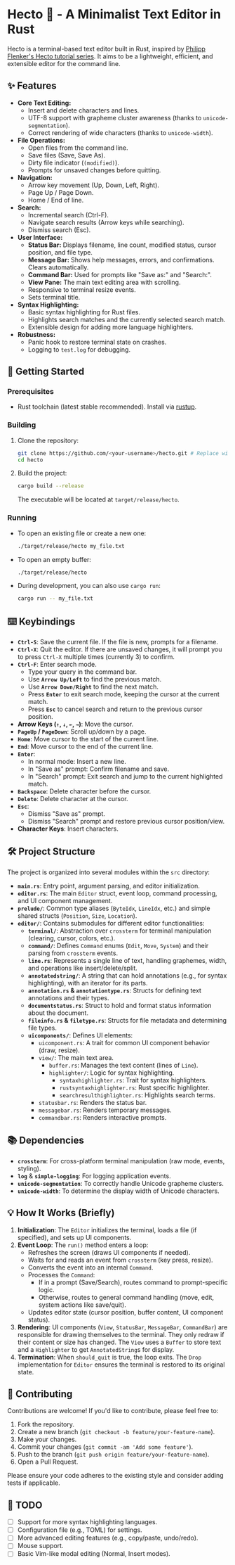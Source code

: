 # Hecto 🦀 - A Minimalist Text Editor in Rust

Hecto is a terminal-based text editor built in Rust, inspired by [Philipp Flenker's Hecto tutorial series](https://philippflenker.com/hecto/). It aims to be a lightweight, efficient, and extensible editor for the command line.

## ✨ Features

- **Core Text Editing:**
  - Insert and delete characters and lines.
  - UTF-8 support with grapheme cluster awareness (thanks to `unicode-segmentation`).
  - Correct rendering of wide characters (thanks to `unicode-width`).
- **File Operations:**
  - Open files from the command line.
  - Save files (Save, Save As).
  - Dirty file indicator (`(modified)`).
  - Prompts for unsaved changes before quitting.
- **Navigation:**
  - Arrow key movement (Up, Down, Left, Right).
  - Page Up / Page Down.
  - Home / End of line.
- **Search:**
  - Incremental search (Ctrl-F).
  - Navigate search results (Arrow keys while searching).
  - Dismiss search (Esc).
- **User Interface:**
  - **Status Bar:** Displays filename, line count, modified status, cursor position, and file type.
  - **Message Bar:** Shows help messages, errors, and confirmations. Clears automatically.
  - **Command Bar:** Used for prompts like "Save as:" and "Search:".
  - **View Pane:** The main text editing area with scrolling.
  - Responsive to terminal resize events.
  - Sets terminal title.
- **Syntax Highlighting:**
  - Basic syntax highlighting for Rust files.
  - Highlights search matches and the currently selected search match.
  - Extensible design for adding more language highlighters.
- **Robustness:**
  - Panic hook to restore terminal state on crashes.
  - Logging to `test.log` for debugging.

## 🚀 Getting Started

### Prerequisites

- Rust toolchain (latest stable recommended). Install via [rustup](https://rustup.rs/).

### Building

1.  Clone the repository:
    ```bash
    git clone https://github.com/<your-username>/hecto.git # Replace with your repo URL
    cd hecto
    ```
2.  Build the project:
    ```bash
    cargo build --release
    ```
    The executable will be located at `target/release/hecto`.

### Running

- To open an existing file or create a new one:
  ```bash
  ./target/release/hecto my_file.txt
  ```
- To open an empty buffer:
  ```bash
  ./target/release/hecto
  ```
- During development, you can also use `cargo run`:
  ```bash
  cargo run -- my_file.txt
  ```

## ⌨️ Keybindings

- **`Ctrl-S`**: Save the current file. If the file is new, prompts for a filename.
- **`Ctrl-X`**: Quit the editor. If there are unsaved changes, it will prompt you to press `Ctrl-X` multiple times (currently 3) to confirm.
- **`Ctrl-F`**: Enter search mode.
  - Type your query in the command bar.
  - Use **`Arrow Up/Left`** to find the previous match.
  - Use **`Arrow Down/Right`** to find the next match.
  - Press **`Enter`** to exit search mode, keeping the cursor at the current match.
  - Press **`Esc`** to cancel search and return to the previous cursor position.
- **Arrow Keys (`↑`, `↓`, `←`, `→`)**: Move the cursor.
- **`PageUp` / `PageDown`**: Scroll up/down by a page.
- **`Home`**: Move cursor to the start of the current line.
- **`End`**: Move cursor to the end of the current line.
- **`Enter`**:
  - In normal mode: Insert a new line.
  - In "Save as" prompt: Confirm filename and save.
  - In "Search" prompt: Exit search and jump to the current highlighted match.
- **`Backspace`**: Delete character before the cursor.
- **`Delete`**: Delete character at the cursor.
- **`Esc`**:
  - Dismiss "Save as" prompt.
  - Dismiss "Search" prompt and restore previous cursor position/view.
- **Character Keys**: Insert characters.

## 🛠️ Project Structure

The project is organized into several modules within the `src` directory:

- **`main.rs`**: Entry point, argument parsing, and editor initialization.
- **`editor.rs`**: The main `Editor` struct, event loop, command processing, and UI component management.
- **`prelude/`**: Common type aliases (`ByteIdx`, `LineIdx`, etc.) and simple shared structs (`Position`, `Size`, `Location`).
- **`editor/`**: Contains submodules for different editor functionalities:
  - **`terminal/`**: Abstraction over `crossterm` for terminal manipulation (clearing, cursor, colors, etc.).
  - **`command/`**: Defines `Command` enums (`Edit`, `Move`, `System`) and their parsing from `crossterm` events.
  - **`line.rs`**: Represents a single line of text, handling graphemes, width, and operations like insert/delete/split.
  - **`annotatedstring/`**: A string that can hold annotations (e.g., for syntax highlighting), with an iterator for its parts.
  - **`annotation.rs` & `annotationtype.rs`**: Structs for defining text annotations and their types.
  - **`documentstatus.rs`**: Struct to hold and format status information about the document.
  - **`fileinfo.rs` & `filetype.rs`**: Structs for file metadata and determining file types.
  - **`uicomponents/`**: Defines UI elements:
    - `uicomponent.rs`: A trait for common UI component behavior (draw, resize).
    - `view/`: The main text area.
      - `buffer.rs`: Manages the text content (lines of `Line`).
      - `highlighter/`: Logic for syntax highlighting.
        - `syntaxhighlighter.rs`: Trait for syntax highlighters.
        - `rustsyntaxhighlighter.rs`: Rust specific highlighter.
        - `searchresulthighlighter.rs`: Highlights search terms.
    - `statusbar.rs`: Renders the status bar.
    - `messagebar.rs`: Renders temporary messages.
    - `commandbar.rs`: Renders interactive prompts.

## 📚 Dependencies

- **`crossterm`**: For cross-platform terminal manipulation (raw mode, events, styling).
- **`log`** & **`simple-logging`**: For logging application events.
- **`unicode-segmentation`**: To correctly handle Unicode grapheme clusters.
- **`unicode-width`**: To determine the display width of Unicode characters.

## 💡 How It Works (Briefly)

1.  **Initialization**: The `Editor` initializes the terminal, loads a file (if specified), and sets up UI components.
2.  **Event Loop**: The `run()` method enters a loop:
    - Refreshes the screen (draws UI components if needed).
    - Waits for and reads an event from `crossterm` (key press, resize).
    - Converts the event into an internal `Command`.
    - Processes the `Command`:
      - If in a prompt (Save/Search), routes command to prompt-specific logic.
      - Otherwise, routes to general command handling (move, edit, system actions like save/quit).
    - Updates editor state (cursor position, buffer content, UI component status).
3.  **Rendering**: UI components (`View`, `StatusBar`, `MessageBar`, `CommandBar`) are responsible for drawing themselves to the terminal. They only redraw if their content or size has changed. The `View` uses a `Buffer` to store text and a `Highlighter` to get `AnnotatedString`s for display.
4.  **Termination**: When `should_quit` is true, the loop exits. The `Drop` implementation for `Editor` ensures the terminal is restored to its original state.

## 🤝 Contributing

Contributions are welcome! If you'd like to contribute, please feel free to:

1.  Fork the repository.
2.  Create a new branch (`git checkout -b feature/your-feature-name`).
3.  Make your changes.
4.  Commit your changes (`git commit -am 'Add some feature'`).
5.  Push to the branch (`git push origin feature/your-feature-name`).
6.  Open a Pull Request.

Please ensure your code adheres to the existing style and consider adding tests if applicable.

## 📝 TODO

- [ ] Support for more syntax highlighting languages.
- [ ] Configuration file (e.g., TOML) for settings.
- [ ] More advanced editing features (e.g., copy/paste, undo/redo).
- [ ] Mouse support.
- [ ] Basic Vim-like modal editing (Normal, Insert modes).
